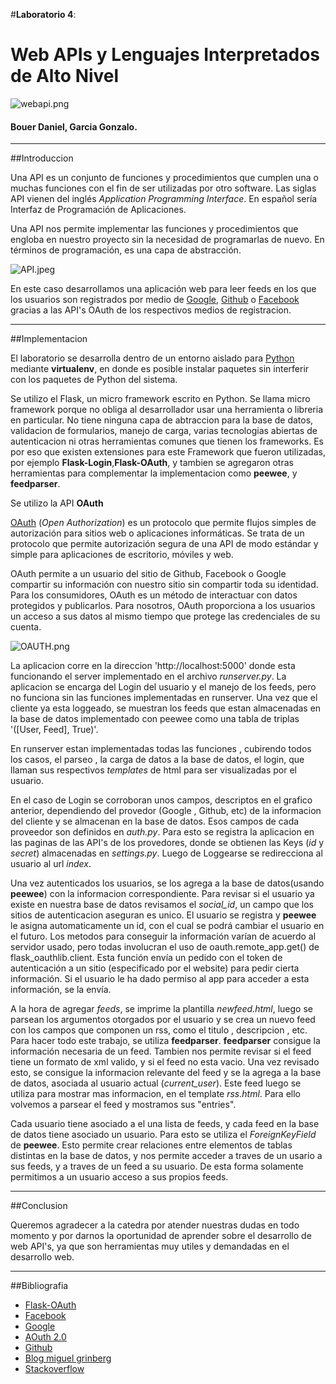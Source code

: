 #**Laboratorio 4**:
# Web APIs y Lenguajes Interpretados de Alto Nivel
![webapi.png](https://bitbucket.org/repo/LLGjg7/images/3271124487-webapi.png)
#### Bouer Daniel, Garcia Gonzalo.
---

##Introduccion

Una API es un conjunto de funciones y procedimientos que cumplen una o muchas funciones con el fin de ser utilizadas por otro software. Las siglas API vienen del inglés *Application Programming Interface*. En español sería Interfaz de Programación de Aplicaciones.

Una API nos permite implementar las funciones y procedimientos que engloba en nuestro proyecto sin la necesidad de programarlas de nuevo. En términos de programación, es una capa de abstracción.

![API.jpeg](https://bitbucket.org/repo/LLGjg7/images/820998029-API.jpeg)

En este caso desarrollamos una aplicación web para leer feeds en los que los usuarios son registrados por medio de [Google][G], [Github][GI] o [Facebook][F] gracias a las API's OAuth de los respectivos medios de registracion.

---

##Implementacion

El laboratorio  se desarrolla dentro de un entorno aislado para [Python][P] mediante **virtualenv**, en donde es posible instalar paquetes sin interferir con los paquetes de Python del sistema. 

Se utilizo el Flask, un micro framework escrito en  Python. Se llama micro framework porque no obliga al desarrollador usar una herramienta o libreria en particular. No tiene ninguna capa de abtraccion para la base de datos, validacion de formularios, manejo de carga, varias tecnologias abiertas de autenticacion ni otras herramientas comunes que tienen los frameworks. Es por eso que existen extensiones para este Framework que fueron utilizadas, por ejemplo **Flask-Login**,**Flask-OAuth**, y tambien se agregaron otras herramientas para complementar la implementacion como **peewee**, y **feedparser**.  

Se utilizo la API **OAuth** 
   
 [OAuth][AO] (*Open Authorization*) es un protocolo que permite flujos simples de autorización para sitios web o aplicaciones informáticas. Se trata de un protocolo que permite autorización segura de una API de modo estándar y simple para aplicaciones de escritorio, móviles y web.

OAuth permite a un usuario del sitio de Github, Facebook o Google compartir su información con nuestro sitio sin compartir toda su identidad. Para los consumidores, OAuth es un método de interactuar con datos protegidos y publicarlos. Para nosotros, OAuth proporciona a los usuarios un acceso a sus datos al mismo tiempo que protege las credenciales de su cuenta.

![OAUTH.png](https://bitbucket.org/repo/LLGjg7/images/2825592454-OAUTH.png)

La aplicacion corre en la direccion 'http://localhost:5000' donde esta funcionando el server implementado en el archivo *runserver.py*. La aplicacion se encarga del Login del usuario y el manejo de los feeds, pero no funciona sin las funciones implementadas en runserver. Una vez que el cliente ya esta loggeado, se muestran los feeds que estan almacenadas en la base de datos implementado con peewee como una tabla de triplas '([User, Feed], True)'.

En runserver estan implementadas todas las funciones , cubirendo todos los casos, el parseo , la carga de datos a la base de datos, el login, que llaman sus respectivos *templates* de html para ser visualizadas por el usuario.

En el caso de Login se corroboran unos campos, descriptos en el grafico anterior, dependiendo del provedor (Google , Github, etc) de la informacion del cliente y se almacenan en la base de datos. Esos campos de cada proveedor son definidos en *auth.py*.
Para esto se registra la aplicacion en las paginas de las API's de los provedores, donde se obtienen las Keys (*id* y *secret*) almacenadas en *settings.py*. Luego de Loggearse se redirecciona al usuario al url *index*.

Una vez autenticados los usuarios, se los agrega a la base de datos(usando **peewee**) con la informacion correspondiente. Para revisar si el usuario ya existe en nuestra base de datos revisamos el *social_id*, un campo que los sitios de autenticacion aseguran es unico. El usuario se registra y **peewee** le asigna automaticamente un id, con el cual se podrá cambiar el usuario en el futuro. Los metodos para conseguir la información varían de acuerdo al servidor usado, pero todas involucran el uso de oauth.remote_app.get() de flask_oauthlib.client. Esta función envía un pedido con el token de autenticación a un sitio (especificado por el website) para pedir cierta información. Si el usuario le ha dado permiso al app para acceder a esta información, se la envía.

A la hora de agregar *feeds*, se imprime la plantilla *newfeed.html*, luego se parsean los argumentos otorgados por el usuario y se crea un nuevo feed con los campos que componen un rss, como el titulo , descripcion , etc. Para hacer todo este trabajo, se utiliza **feedparser**. **feedparser** consigue la información necesaria de un feed. Tambien nos permite revisar si el feed tiene un formato de xml valido, y si el feed no esta vacio. Una vez revisado esto, se consigue la informacion relevante del feed y se la agrega a la base de datos, asociada al usuario actual (*current_user*). Este feed luego se utiliza para mostrar mas informacion, en el template *rss.html*. Para ello volvemos a parsear el feed y mostramos sus "entries".

Cada usuario tiene asociado a el una lista de feeds, y cada feed en la base de datos tiene asociado un usuario. Para esto se utiliza el *ForeignKeyField* de **peewee**. Esto permite crear relaciones entre elementos de tablas distintas en la base de datos, y nos permite acceder a traves de un usario a sus feeds, y a traves de un feed a su usuario. De esta forma solamente permitimos a un usuario acceso a sus propios feeds.

---

##Conclusion

Queremos agradecer a la catedra por atender nuestras dudas en todo momento y por darnos la oportunidad de aprender sobre el desarrollo de web API's, ya que son herramientas muy utiles y demandadas en el desarrollo web.

---

##Bibliografia

 * [Flask-OAuth](https://pythonhosted.org/Flask-OAuth/)
 * [Facebook][F]
 * [Google][G]
 * [AOuth 2.0][AO]
 * [Github][GI]
 * [Blog miguel grinberg](http://blog.miguelgrinberg.com/post/oauth-authentication-with-flask)
 * [Stackoverflow](http://stackoverflow.com/questions/8605703/how-to-verify-facebook-access-token)


[G]:<https://developers.google.com/>
[GI]:<https://developer.github.com>
[AO]:<http://oauth.net/2/>
[P]:<http://www.python.org>
[F]:<https://developers.facebook.com>